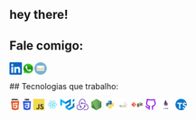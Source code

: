 ## hey there!

## Fale comigo:
<a href="https://www.linkedin.com/in/f%C3%A1bio-casanova-baa818237/" target="_blank">
  <img align="left" alt="Fabio LinkedIN" width="22px" src="https://raw.githubusercontent.com/fabiojcp/pics/main/linkedin.svg" />
</a>
<a href="https://api.whatsapp.com/send?phone=+55+5511930151064&text=Ol%C3%A1!%20Vi%20seu%20portif%C3%B3lio%20na%20internet%20e%20quero%20conhecer%20seus%20servi%C3%A7os">
  <img align="left" alt="Fabio WhatsApp" width="22px" color="green" src="https://raw.githubusercontent.com/fabiojcp/pics/main/whatsapp-logo-icone.png" />
</a>
<a href="mailto:fabiojcp88@gmail.com">
  <img align="left" alt="Abhishek Naidu | Twitter" width="22px" src="https://raw.githubusercontent.com/fabiojcp/pics/main/Circle-icons-mail.svg.png" />
</a>
</br></br>
## Tecnologias que trabalho:

<code><img height="20" src="https://raw.githubusercontent.com/fabiojcp/pics/main/HTML5.png"></code>
<code><img height="20" src="https://raw.githubusercontent.com/fabiojcp/pics/main/css-3-logo-1.png"></code>
<code><img height="20" src="https://raw.githubusercontent.com/fabiojcp/pics/main/javascript.png"></code>
<code><img height="20" src="https://raw.githubusercontent.com/fabiojcp/pics/main/react.png"></code>
<code><img height="20" src="https://raw.githubusercontent.com/fabiojcp/pics/main/material-ui.png"></code>
<code><img height="20" src="https://raw.githubusercontent.com/fabiojcp/pics/main/redux.png"></code>
<code><img height="20" src="https://raw.githubusercontent.com/fabiojcp/pics/main/nodejs.png"></code>
<code><img height="20" src="https://raw.githubusercontent.com/fabiojcp/pics/main/python.png"></code>
<code><img height="20" src="https://raw.githubusercontent.com/fabiojcp/pics/main/mysql.png"></code>
<code><img height="20" src="https://raw.githubusercontent.com/fabiojcp/pics/main/git.png"></code>
<code><img height="20" src="https://raw.githubusercontent.com/fabiojcp/pics/main/symbole-github-violet.png"></code>
<code><img height="20" src="https://raw.githubusercontent.com/fabiojcp/pics/main/elixir.png"></code>
<code><img height="20" src="https://raw.githubusercontent.com/fabiojcp/pics/main/Typescript.png"></code>

